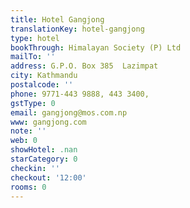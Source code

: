 ```yaml
---
title: Hotel Gangjong
translationKey: hotel-gangjong
type: hotel
bookThrough: Himalayan Society (P) Ltd
mailTo: ''
address: G.P.O. Box 385  Lazimpat
city: Kathmandu
postalcode: ''
phone: 9771-443 9888, 443 3400,
gstType: 0
email: gangjong@mos.com.np
www: gangjong.com
note: ''
web: 0
showHotel: .nan
starCategory: 0
checkin: ''
checkout: '12:00'
rooms: 0
---
```

